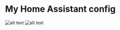 # My Home Assistant config
![alt text](https://i.imgur.com/YLxJnMY.jpg)
![alt text](https://image.prntscr.com/image/ERYXmKoGQfisj78OyJ9QZg.png)
